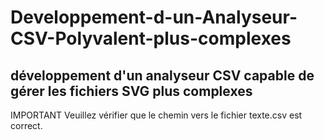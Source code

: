 # Developpement-d-un-Analyseur-CSV-Polyvalent-plus-complexes
développement d'un analyseur CSV capable de gérer les fichiers SVG plus complexes 
-------------------
IMPORTANT
Veuillez vérifier que le chemin vers le fichier texte.csv est correct.

